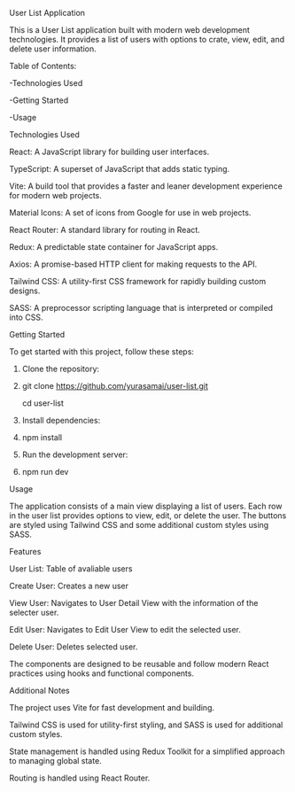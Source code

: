 User List Application

This is a User List application built with modern web development technologies. It provides a list of users with options to crate, view, edit, and delete user information.

Table of Contents:

  -Technologies Used
  
  -Getting Started
  
  -Usage

Technologies Used

  React: A JavaScript library for building user interfaces.
  
  TypeScript: A superset of JavaScript that adds static typing.
  
  Vite: A build tool that provides a faster and leaner development experience for modern web projects.
  
  Material Icons: A set of icons from Google for use in web projects.
  
  React Router: A standard library for routing in React.
  
  Redux: A predictable state container for JavaScript apps.
  
  Axios: A promise-based HTTP client for making requests to the API.
  
  Tailwind CSS: A utility-first CSS framework for rapidly building custom designs.
  
  SASS: A preprocessor scripting language that is interpreted or compiled into CSS.
  
Getting Started

To get started with this project, follow these steps:

1. Clone the repository:
2. 
    git clone https://github.com/yurasamai/user-list.git
   
    cd user-list
   
4. Install dependencies:
5. 
    npm install

6. Run the development server:
7. 
    npm run dev

Usage

The application consists of a main view displaying a list of users. Each row in the user list provides options to view, edit, or delete the user. The buttons are styled using Tailwind CSS and some additional custom styles using SASS.

Features

  User List: Table of avaliable users
  
  Create User: Creates a new user
  
  View User: Navigates to User Detail View with the information of the selecter user.
  
  Edit User: Navigates to Edit User View to edit the selected user.
  
  Delete User: Deletes selected user.

The components are designed to be reusable and follow modern React practices using hooks and functional components.

Additional Notes

The project uses Vite for fast development and building.

Tailwind CSS is used for utility-first styling, and SASS is used for additional custom styles.

State management is handled using Redux Toolkit for a simplified approach to managing global state.

Routing is handled using React Router.



